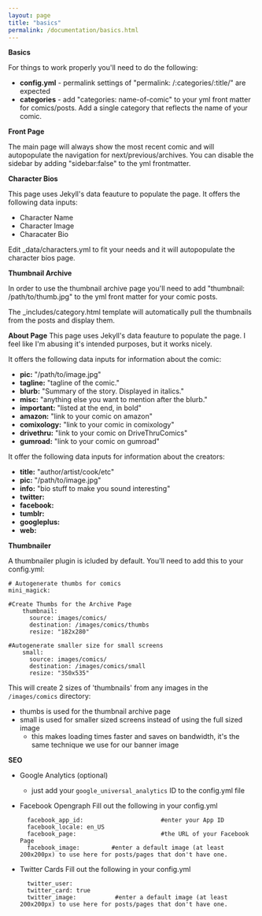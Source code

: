 ```yaml
---
layout: page
title: "basics"
permalink: /documentation/basics.html
---
```

**Basics**

For things to work properly you'll need to do the following:

* **config.yml** - permalink settings of "permalink: /:categories/:title/" are expected
* **categories** - add "categories: name-of-comic" to your yml front matter for comics/posts. Add a single category that reflects the name of your comic.

**Front Page**

The main page will always show the most recent comic and will autopopulate the navigation for next/previous/archives.
You can disable the sidebar by adding "sidebar:false" to the yml frontmatter.

**Character Bios**

This page uses Jekyll's data feauture to populate the page.
It offers the following data inputs:

* Character Name
* Character Image
* Characater Bio

Edit _data/characters.yml to fit your needs and it will autopopulate the character bios page.

**Thumbnail Archive**

In order to use the thumbnail archive page you'll need to add "thumbnail: /path/to/thumb.jpg" to the yml front matter for your comic posts. 

The _includes/category.html template will automatically pull the thumbnails from the posts and display them.

**About Page**
This page uses Jekyll's data feauture to populate the page. I feel like I'm abusing it's intended purposes, but it works nicely.

It offers the following data inputs for information about the comic:

* **pic:** "/path/to/image.jpg"
* **tagline:** "tagline of the comic."
* **blurb:** "Summary of the story. Displayed in italics."
* **misc:** "anything else you want to mention after the blurb."
* **important:** "listed at the end, in bold"
* **amazon:** "link to your comic on amazon"
* **comixology:** "link to your comic in comixology"
* **drivethru:** "link to your comic on DriveThruComics"
* **gumroad:** "link to your comic on gumroad"

It offer the following data inputs for information about the creators:

* **title:** "author/artist/cook/etc"
* **pic:** "/path/to/image.jpg"
* **info:** "bio stuff to make you sound interesting"
* **twitter:** 
* **facebook:**
* **tumblr:**
* **googleplus:**
* **web:**

**Thumbnailer**

A thumbnailer plugin is icluded by default. You'll need to add this to your config.yml:

```
# Autogenerate thumbs for comics
mini_magick:

#Create Thumbs for the Archive Page
    thumbnail:
      source: images/comics/
      destination: /images/comics/thumbs
      resize: "182x280"

#Autogenerate smaller size for small screens
    small:
      source: images/comics/
      destination: /images/comics/small
      resize: "350x535"
```

This will create 2 sizes of 'thumbnails' from any images in the `/images/comics` directory:

* thumbs is used for the thumbnail archive page
* small is used for smaller sized screens instead of using the full sized image
  * this makes loading times faster and saves on bandwidth, it's the same technique we use for our banner image

**SEO**

* Google Analytics (optional)
  * just add your `google_universal_analytics` ID to the config.yml file
* Facebook Opengraph
  Fill out the following in your config.yml

  ```
    facebook_app_id:                      #enter your App ID
    facebook_locale: en_US
    facebook_page:                        #the URL of your Facebook Page
    facebook_image:			#enter a default image (at least 200x200px) to use here for posts/pages that don't have one.	
  ```

* Twitter Cards
  Fill out the following in your config.yml

  ```
    twitter_user: 
    twitter_card: true
    twitter_image: 			 #enter a default image (at least 200x200px) to use here for posts/pages that don't have one.
  ```
